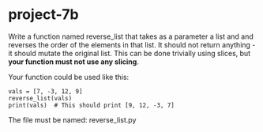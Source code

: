 # project-7b

Write a function named reverse_list that takes as a parameter a list and and reverses the order of the elements in that list. It should not return anything - it should mutate the original list.  This can be done trivially using slices, but **your function must not use any slicing**.

Your function could be used like this:
```
vals = [7, -3, 12, 9]
reverse_list(vals)
print(vals)  # This should print [9, 12, -3, 7]
```

The file must be named: reverse_list.py
